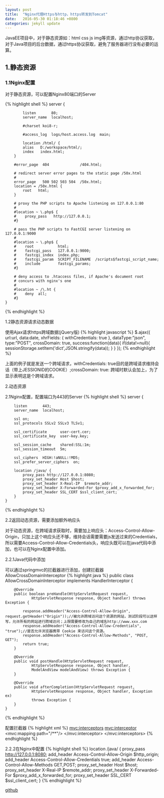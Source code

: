 ```yaml
---
layout: post
title:  "Nginx代理Https与http，https转发到Tomcat"
date:   2016-05-30 01:18:46 +0800
categories: jekyll update
---
```

  
JavaEE项目中，对于静态资源如：html css js img等资源，通过http协议获取，对于Java项目的后台数据，通过https协议获取，避免了服务器进行没有必要的运算。

## 1.静态资源

### 1.1Nginx配置
对于静态资源，可以配置Nginx80端口的Server
	
{% highlight shell %}
	server {
	
    		listen       80;
        	server_name  localhost;

        	#charset koi8-r;

        	#access_log  logs/host.access.log  main;

        	location /html/ {
         	alias   D:/workspace/html/;
			index   index.html;
		}
		
		#error_page  404              /404.html;
		
		# redirect server error pages to the static page /50x.html
		#
		error_page   500 502 503 504  /50x.html;
		location = /50x.html {
		    root   html;
		}
		
		# proxy the PHP scripts to Apache listening on 127.0.0.1:80
		#
		#location ~ \.php$ {
		#    proxy_pass   http://127.0.0.1;
		#}
		
		# pass the PHP scripts to FastCGI server listening on 127.0.0.1:9000
		#
		#location ~ \.php$ {
		#    root           html;
		#    fastcgi_pass   127.0.0.1:9000;
		#    fastcgi_index  index.php;
		#    fastcgi_param  SCRIPT_FILENAME  /scripts$fastcgi_script_name;
		#    include        fastcgi_params;
		#}
		
		# deny access to .htaccess files, if Apache's document root
		# concurs with nginx's one
		#
		#location ~ /\.ht {
		#    deny  all;
		#}
	}
{% endhighlight %}

1.2静态资源请求动态数据

使用Ajax请求https跨域数据(jQuery版)
{% highlight javascript %}
	$.ajax({
		url:url,
		data:date,
		xhrFields: {
            withCredentials: true
		},
		dataType:"json",
		type:"POST",
		crossDomain: true,
		success:function(data){
			if(data!=null){
				sessionStorage.setItem('dict',JSON.stringify(data));
			}
		}
	});
{% endhighlight %}

上面的例子就是发送一个跨域请求，withCredentials: true目的是跨域请求维持会话（带上JESSIONID的COOKIE）;crossDomain: true: 跨域时默认会加上，为了显示表明这是个跨域请求。

2.动态资源

2.1Nginx配置，配置端口为443的Server
{% highlight shell %}
	server {
	
		listen       443;
		server_name  localhost;
		
		ssl on;  
		ssl_protocols SSLv2 SSLv3 TLSv1;  
		
		ssl_certificate      user-cert.cer;
		ssl_certificate_key  user-key.key;
		
		ssl_session_cache    shared:SSL:1m;
		ssl_session_timeout  5m;
		
		ssl_ciphers  HIGH:!aNULL:!MD5;
		ssl_prefer_server_ciphers  on;
		
		location /java/ {
			proxy_pass http://127.0.0.1:8080;
			proxy_set_header Host $host; 
			proxy_set_header X-Real-IP  $remote_addr;
			proxy_set_header X-Forwarded-For $proxy_add_x_forwarded_for; 
			proxy_set_header SSL_CERT $ssl_client_cert;
		}
	}
{% endhighlight %}

2.2返回动态资源，需要添加额外响应头

对于动态资源，在跨域请求获取时，需要加上响应头：Access-Control-Allow-Origin，只加上这个响应头还不够，维持会话需要需要js发送过来的Credentials，所以需要Access-Control-Allow-Credentials头，响应头既可以在java代码中添加，也可以在Nginx配置中添加。

2.2.1Java代码中添加

可以通过springmvc的拦截器进行添加，创建拦截器AllowCrossDomainInterceptor
{% highlight java %}
	public class AllowCrossDomainInterceptor implements HandlerInterceptor {
	
		@Override
		public boolean preHandle(HttpServletRequest request,
				HttpServletResponse response, Object handler) throws Exception {
	
			response.addHeader("Access-Control-Allow-Origin", request.getHeader("Origin"));//被允许跨域访问这个资源的网站，测试阶段可以这样写，允许所有的网站进行跨域访问；上限需要修改为自己的域名http://www.xxx.com
			response.addHeader("Access-Control-Allow-Credentials", "true");//是否允许浏览器携带 Cookie 来访问这个资源。
			response.addHeader("Access-Control-Allow-Methods", "POST, GET");
			return true;
		}
	
		@Override
		public void postHandle(HttpServletRequest request,
				HttpServletResponse response, Object handler,
				ModelAndView modelAndView) throws Exception {
		}
	
		@Override
		public void afterCompletion(HttpServletRequest request,
				HttpServletResponse response, Object handler, Exception ex)
				throws Exception {
		}
	}
{% endhighlight %}

配置拦截器
{% highlight xml %}
	  <mvc:interceptors>
	  	<mvc:interceptor>
	  		<mvc:mapping path="/**"/>
		  	<bean class="com.xxx.java.controller.aop.AllowCrossDomainInterceptor"></bean>
	  	</mvc:interceptor>
	  </mvc:interceptors>
{% endhighlight %}

2.2.2在Nginx中配置
{% highlight shell %}
	location /java/ {
		proxy_pass http://127.0.0.1:8080;
		add_header Access-Control-Allow-Origin $http_origin;
		add_header Access-Control-Allow-Credentials true;
		add_header Access-Control-Allow-Methods GET,POST;
		proxy_set_header Host $host; 
		proxy_set_header X-Real-IP  $remote_addr;
		proxy_set_header X-Forwarded-For $proxy_add_x_forwarded_for; 
		proxy_set_header SSL_CERT $ssl_client_cert;
	}
{% endhighlight %}

[github][github]

[github]: https://github.com/jlqian